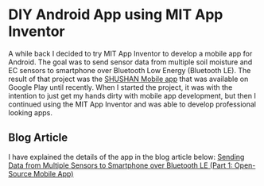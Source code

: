 # DIY Android App using MIT App Inventor
A while back I decided to try MIT App Inventor to develop a mobile app for Android. The goal was to send sensor data from multiple soil moisture and EC sensors to smartphone over Bluetooth Low Energy (Bluetooth LE). The result of that project was the [SHUSHAN Mobile app](https://www.envitronicslab.com/shushan-mobile) that was available on Google Play until recently. When I started the project, it was with the intention to just get my hands dirty with mobile app development, but then I continued using the MIT App Inventor and was able to develop professional looking apps.


## Blog Article
I have explained the details of the app in the blog article below:
[Sending Data from Multiple Sensors to Smartphone over Bluetooth LE (Part 1: Open-Source Mobile App)](https://www.envitronicslab.com/post/sending-data-from-multiple-sensors-to-smartphone-over-bluetooth-le-part-1-open-source-mobile-app)